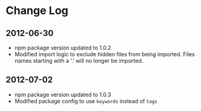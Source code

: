 Change Log
==============

## 2012-06-30 ##
* npm package version updated to 1.0.2
* Modified import logic to exclude hidden files from being imported. Files names starting with a '.' will no longer be imported.

## 2012-07-02 ##
* npm package version updated to 1.0.3
* Modified package config to use `keywords` instead of `tags`